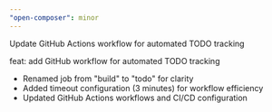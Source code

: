 ```yaml
---
"open-composer": minor
---
```


Update GitHub Actions workflow for automated TODO tracking

feat: add GitHub workflow for automated TODO tracking

- Renamed job from "build" to "todo" for clarity
- Added timeout configuration (3 minutes) for workflow efficiency
- Updated GitHub Actions workflows and CI/CD configuration
